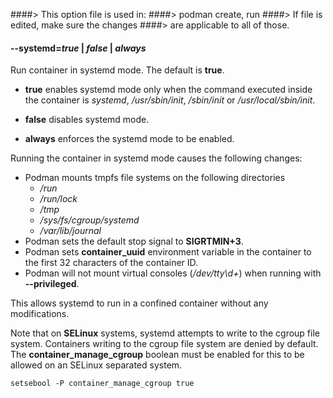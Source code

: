####> This option file is used in:
####> podman create, run
####> If file is edited, make sure the changes
####> are applicable to all of those.

#### **--systemd**=_true_ | _false_ | _always_

Run container in systemd mode. The default is **true**.

- **true** enables systemd mode only when the command executed inside the container is _systemd_, _/usr/sbin/init_,
  _/sbin/init_ or _/usr/local/sbin/init_.

- **false** disables systemd mode.

- **always** enforces the systemd mode to be enabled.

Running the container in systemd mode causes the following changes:

- Podman mounts tmpfs file systems on the following directories
  - _/run_
  - _/run/lock_
  - _/tmp_
  - _/sys/fs/cgroup/systemd_
  - _/var/lib/journal_
- Podman sets the default stop signal to **SIGRTMIN+3**.
- Podman sets **container_uuid** environment variable in the container to the
  first 32 characters of the container ID.
- Podman will not mount virtual consoles (_/dev/tty\d+_) when running with **--privileged**.

This allows systemd to run in a confined container without any modifications.

Note that on **SELinux** systems, systemd attempts to write to the cgroup
file system. Containers writing to the cgroup file system are denied by default.
The **container_manage_cgroup** boolean must be enabled for this to be allowed on an SELinux separated system.

```
setsebool -P container_manage_cgroup true
```
